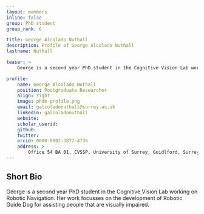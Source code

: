 ```yaml
---
layout: members
inline: false
group: PhD student
group_rank: 6

title: George Alcolado Nuthall
description: Profile of George Alcolado Nuthall
lastname: Nuthall

teaser: >
    George is a second year PhD student in the Cognitive Vision Lab working on Robotic Navigation. Her work focusses on the development of Robotic Guide Dog for assisting people that are visually impaired. 

profile:
    name: George Alcolado Nuthall
    position: Postgraduate Researcher
    align: right
    image: phdm-profile.png
    email: galcoladonuthall@surrey.ac.uk
    linkedin: galcoladonuthall
    website: 
    scholar_userid: 
    github: 
    twitter: 
    orcid: 0000-0002-3877-4736
    address: >
        Office 54 BA 01, CVSSP, University of Surrey, Guidlford, Surrey, GU27XH<br />
---
```

## Short Bio
George is a second year PhD student in the Cognitive Vision Lab working on Robotic Navigation. Her work focusses on the development of Robotic Guide Dog for assisting people that are visually impaired. 